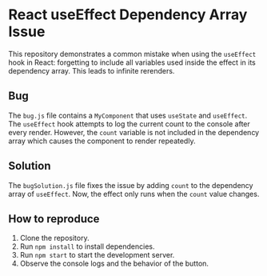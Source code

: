 # React useEffect Dependency Array Issue

This repository demonstrates a common mistake when using the `useEffect` hook in React: forgetting to include all variables used inside the effect in its dependency array.  This leads to infinite rerenders.

## Bug
The `bug.js` file contains a `MyComponent` that uses `useState` and `useEffect`.  The `useEffect` hook attempts to log the current count to the console after every render. However, the `count` variable is not included in the dependency array which causes the component to render repeatedly.

## Solution
The `bugSolution.js` file fixes the issue by adding `count` to the dependency array of `useEffect`.  Now, the effect only runs when the `count` value changes.

## How to reproduce
1. Clone the repository.
2. Run `npm install` to install dependencies.
3. Run `npm start` to start the development server.
4. Observe the console logs and the behavior of the button.